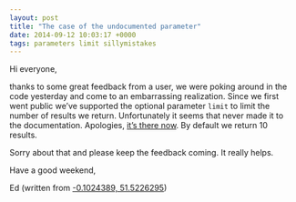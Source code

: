 ```yaml
--- 
layout: post
title: "The case of the undocumented parameter"
date: 2014-09-12 10:03:17 +0000
tags: parameters limit sillymistakes
---
```

Hi everyone,

thanks to some great feedback from a user, we were poking around in the code yesterday and come to an embarrassing realization. Since we first went public we’ve supported the optional parameter `limit` to limit the number of results we return. Unfortunately it seems that never made it to the documentation. Apologies, [it’s there now](http://geocoder.opencagedata.com/api.html#forward-opt). By default we return 10 results.

Sorry about that and please keep the feedback coming. It really helps.

Have a good weekend,

Ed (written from [-0.1024389, 51.5226295](http://www.openstreetmap.org/?mlat=51.52263&mlon=-0.10244#map=17/51.52263/-0.10244))